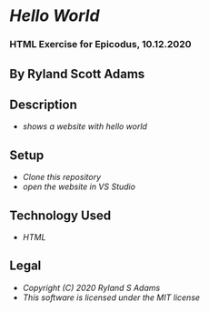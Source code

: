 # _Hello World_
### HTML Exercise for Epicodus, 10.12.2020
## By Ryland Scott Adams
## Description 
* _shows a website with hello world_

## Setup
* _Clone this repository_ 
* _open the website in VS Studio_


## Technology Used 
* _HTML_

## Legal 
* _Copyright (C) 2020 Ryland S Adams_
* _This software is licensed under the MIT license_

